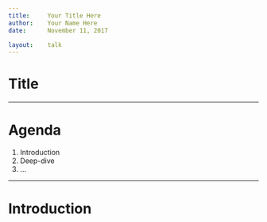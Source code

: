 ```yaml
---
title:     Your Title Here
author:    Your Name Here
date:      November 11, 2017

layout:    talk
---
```


# Title

---

# Agenda

1. Introduction
2. Deep-dive
3. ...

---

# Introduction
